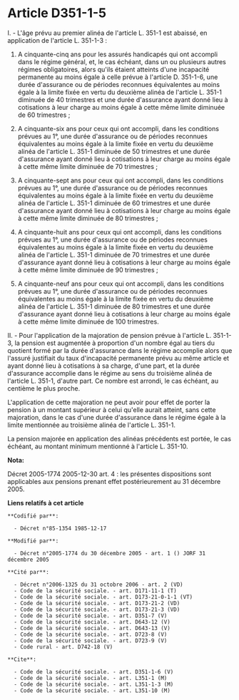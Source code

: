 # Article D351-1-5

I. - L'âge prévu au premier alinéa de l'article L. 351-1 est abaissé, en application de l'article L. 351-1-3 :

1. A cinquante-cinq ans pour les assurés handicapés qui ont accompli dans le régime général, et, le cas échéant, dans un ou
plusieurs autres régimes obligatoires, alors qu'ils étaient atteints d'une incapacité permanente au moins égale à celle
prévue à l'article D. 351-1-6, une durée d'assurance ou de périodes reconnues équivalentes au moins égale à la limite fixée
en vertu du deuxième alinéa de l'article L. 351-1 diminuée de 40 trimestres et une durée d'assurance ayant donné lieu à
cotisations à leur charge au moins égale à cette même limite diminuée de 60 trimestres ;

2. A cinquante-six ans pour ceux qui ont accompli, dans les conditions prévues au 1°, une durée d'assurance ou de périodes
reconnues équivalentes au moins égale à la limite fixée en vertu du deuxième alinéa de l'article L. 351-1 diminuée de 50
trimestres et une durée d'assurance ayant donné lieu à cotisations à leur charge au moins égale à cette même limite diminuée
de 70 trimestres ;

3. A cinquante-sept ans pour ceux qui ont accompli, dans les conditions prévues au 1°, une durée d'assurance ou de périodes
reconnues équivalentes au moins égale à la limite fixée en vertu du deuxième alinéa de l'article L. 351-1 diminuée de 60
trimestres et une durée d'assurance ayant donné lieu à cotisations à leur charge au moins égale à cette même limite diminuée
de 80 trimestres ;

4. A cinquante-huit ans pour ceux qui ont accompli, dans les conditions prévues au 1°, une durée d'assurance ou de périodes
reconnues équivalentes au moins égale à la limite fixée en vertu du deuxième alinéa de l'article L. 351-1 diminuée de 70
trimestres et une durée d'assurance ayant donné lieu à cotisations à leur charge au moins égale à cette même limite diminuée
de 90 trimestres ;

5. A cinquante-neuf ans pour ceux qui ont accompli, dans les conditions prévues au 1°, une durée d'assurance ou de périodes
reconnues équivalentes au moins égale à la limite fixée en vertu du deuxième alinéa de l'article L. 351-1 diminuée de 80
trimestres et une durée d'assurance ayant donné lieu à cotisations à leur charge au moins égale à cette même limite diminuée
de 100 trimestres.

II. - Pour l'application de la majoration de pension prévue à l'article L. 351-1-3, la pension est augmentée à proportion
d'un nombre égal au tiers du quotient formé par la durée d'assurance dans le régime accomplie alors que l'assuré justifiait
du taux d'incapacité permanente prévu au même article et ayant donné lieu à cotisations à sa charge, d'une part, et la durée
d'assurance accomplie dans le régime au sens du troisième alinéa de l'article L. 351-1, d'autre part. Ce nombre est arrondi,
le cas échéant, au centième le plus proche.

L'application de cette majoration ne peut avoir pour effet de porter la pension à un montant supérieur à celui qu'elle aurait
atteint, sans cette majoration, dans le cas d'une durée d'assurance dans le régime égale à la limite mentionnée au troisième
alinéa de l'article L. 351-1.

La pension majorée en application des alinéas précédents est portée, le cas échéant, au montant minimum mentionné à l'article
L. 351-10.

**Nota:**

Décret 2005-1774 2005-12-30 art. 4 : les présentes dispositions sont applicables aux pensions prenant effet postérieurement
au 31 décembre 2005.

**Liens relatifs à cet article**

	**Codifié par**:

	  - Décret n°85-1354 1985-12-17

	**Modifié par**:

	  - Décret n°2005-1774 du 30 décembre 2005 - art. 1 () JORF 31 décembre 2005

	**Cité par**:

	  - Décret n°2006-1325 du 31 octobre 2006 - art. 2 (VD)
	  - Code de la sécurité sociale. - art. D171-11-1 (T)
	  - Code de la sécurité sociale. - art. D173-21-0-1-1 (VT)
	  - Code de la sécurité sociale. - art. D173-21-2 (VD)
	  - Code de la sécurité sociale. - art. D173-21-3 (VD)
	  - Code de la sécurité sociale. - art. D351-7 (V)
	  - Code de la sécurité sociale. - art. D643-12 (V)
	  - Code de la sécurité sociale. - art. D643-13 (V)
	  - Code de la sécurité sociale. - art. D723-8 (V)
	  - Code de la sécurité sociale. - art. D723-9 (V)
	  - Code rural - art. D742-18 (V)

	**Cite**:

	  - Code de la sécurité sociale. - art. D351-1-6 (V)
	  - Code de la sécurité sociale. - art. L351-1 (M)
	  - Code de la sécurité sociale. - art. L351-1-3 (M)
	  - Code de la sécurité sociale. - art. L351-10 (M)
